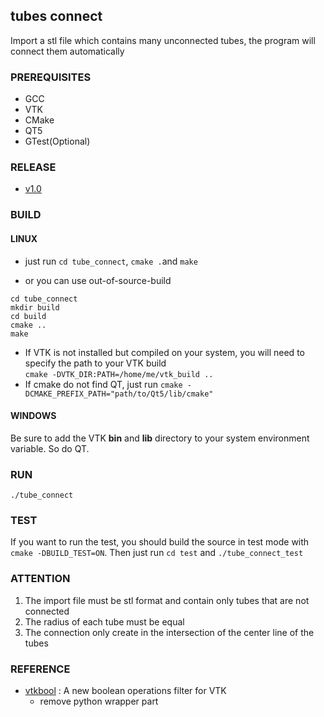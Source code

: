 ## tubes connect
Import a stl file which contains many unconnected tubes, the program will connect them automatically

### PREREQUISITES
* GCC
* VTK
* CMake
* QT5
* GTest(Optional)

### RELEASE
- [v1.0](https://github.com/wzx140/Tube_connect/releases)

### BUILD
#### LINUX
- just run `cd tube_connect`, `cmake .`and `make` 
  
- or you can use out-of-source-build
```
cd tube_connect
mkdir build
cd build
cmake ..
make
```
- If VTK is not installed but compiled on your system, you will need to specify the path to your VTK build  
`cmake -DVTK_DIR:PATH=/home/me/vtk_build ..`
- If cmake do not find QT, just run
`cmake -DCMAKE_PREFIX_PATH="path/to/Qt5/lib/cmake"`
#### WINDOWS
Be sure to add the VTK **bin** and **lib** directory to your system environment variable. So do QT.

### RUN
`./tube_connect`

### TEST
If you want to run the test, you should build the source in test mode with `cmake -DBUILD_TEST=ON`. Then just run `cd test` and `./tube_connect_test`

### ATTENTION
1. The import file must be stl format and contain only tubes that are not connected
2. The radius of each tube must be equal 
3. The connection only create in the intersection of the center line of the tubes

### REFERENCE
- [vtkbool](https://github.com/zippy84/vtkbool) : A new boolean operations filter for VTK
    - remove python wrapper part